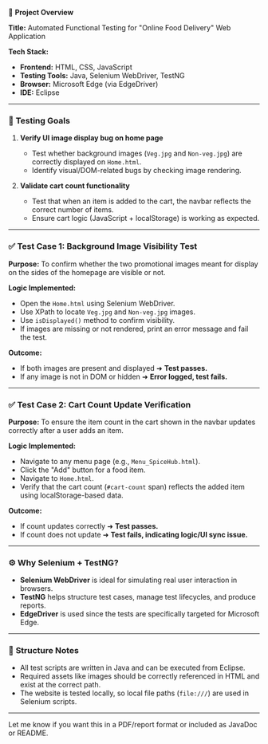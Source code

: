 📌 **Project Overview**

**Title:** Automated Functional Testing for "Online Food Delivery" Web Application

**Tech Stack:**

* **Frontend:** HTML, CSS, JavaScript
* **Testing Tools:** Java, Selenium WebDriver, TestNG
* **Browser:** Microsoft Edge (via EdgeDriver)
* **IDE:** Eclipse

---

### 🎯 **Testing Goals**

1. **Verify UI image display bug on home page**

   * Test whether background images (`Veg.jpg` and `Non-veg.jpg`) are correctly displayed on `Home.html`.
   * Identify visual/DOM-related bugs by checking image rendering.

2. **Validate cart count functionality**

   * Test that when an item is added to the cart, the navbar reflects the correct number of items.
   * Ensure cart logic (JavaScript + localStorage) is working as expected.

---

### ✅ **Test Case 1: Background Image Visibility Test**

**Purpose:**
To confirm whether the two promotional images meant for display on the sides of the homepage are visible or not.

**Logic Implemented:**

* Open the `Home.html` using Selenium WebDriver.
* Use XPath to locate `Veg.jpg` and `Non-veg.jpg` images.
* Use `isDisplayed()` method to confirm visibility.
* If images are missing or not rendered, print an error message and fail the test.

**Outcome:**

* If both images are present and displayed ➜ **Test passes.**
* If any image is not in DOM or hidden ➜ **Error logged, test fails.**

---

### ✅ **Test Case 2: Cart Count Update Verification**

**Purpose:**
To ensure the item count in the cart shown in the navbar updates correctly after a user adds an item.

**Logic Implemented:**

* Navigate to any menu page (e.g., `Menu_SpiceHub.html`).
* Click the "Add" button for a food item.
* Navigate to `Home.html`.
* Verify that the cart count (`#cart-count` span) reflects the added item using localStorage-based data.

**Outcome:**

* If count updates correctly ➜ **Test passes.**
* If count does not update ➜ **Test fails, indicating logic/UI sync issue.**

---

### ⚙️ **Why Selenium + TestNG?**

* **Selenium WebDriver** is ideal for simulating real user interaction in browsers.
* **TestNG** helps structure test cases, manage test lifecycles, and produce reports.
* **EdgeDriver** is used since the tests are specifically targeted for Microsoft Edge.

---

### 📂 **Structure Notes**

* All test scripts are written in Java and can be executed from Eclipse.
* Required assets like images should be correctly referenced in HTML and exist at the correct path.
* The website is tested locally, so local file paths (`file:///`) are used in Selenium scripts.

---

Let me know if you want this in a PDF/report format or included as JavaDoc or README.
